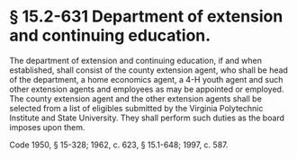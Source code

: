 # § 15.2-631 Department of extension and continuing education.

<p>The department of extension and continuing education, if and when established, shall consist of the county extension agent, who shall be head of the department, a home economics agent, a 4-H youth agent and such other extension agents and employees as may be appointed or employed. The county extension agent and the other extension agents shall be selected from a list of eligibles submitted by the Virginia Polytechnic Institute and State University. They shall perform such duties as the board imposes upon them.</p><p>Code 1950, § 15-328; 1962, c. 623, § 15.1-648; 1997, c. 587.</p>